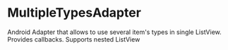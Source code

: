 # MultipleTypesAdapter
Android Adapter that allows to use several item's types in single ListView. Provides callbacks. Supports nested ListView
